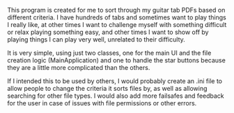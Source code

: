 This program is created for me to sort through my guitar tab PDFs based on different criteria. I have hundreds of tabs and sometimes want to play things I really like, at other times I want to challenge myself with something difficult or relax playing something easy, and other times I want to show off by playing things I can play very well, unrelated to their difficulty.

It is very simple, using just two classes, one for the main UI and the file creation logic (MainApplication) and one to handle the star buttons because they are a little more complicated than the others.

If I intended this to be used by others, I would probably create an .ini file to allow people to change the criteria it sorts files by, as well as allowing searching for other file types. I would also add more failsafes and feedback for the user in case of issues with file permissions or other errors. 
